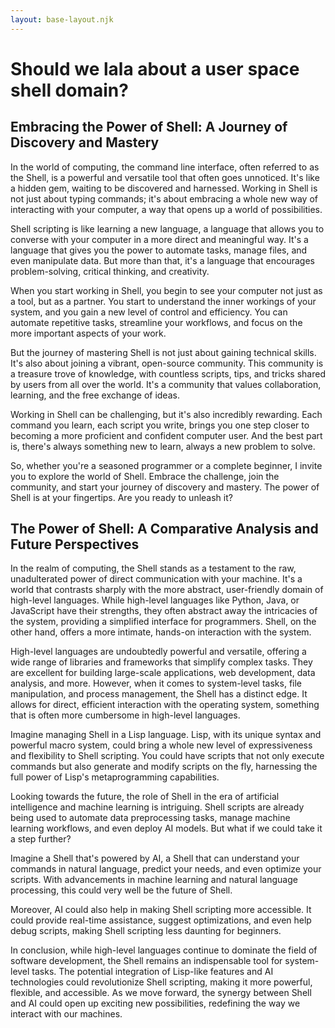 ```yaml
---
layout: base-layout.njk
---
```

# Should we lala about a user space shell domain?

## Embracing the Power of Shell: A Journey of Discovery and Mastery

In the world of computing, the command line interface, often referred to as the Shell, is a powerful and versatile tool that often goes unnoticed. It's like a hidden gem, waiting to be discovered and harnessed. Working in Shell is not just about typing commands; it's about embracing a whole new way of interacting with your computer, a way that opens up a world of possibilities.

Shell scripting is like learning a new language, a language that allows you to converse with your computer in a more direct and meaningful way. It's a language that gives you the power to automate tasks, manage files, and even manipulate data. But more than that, it's a language that encourages problem-solving, critical thinking, and creativity.

When you start working in Shell, you begin to see your computer not just as a tool, but as a partner. You start to understand the inner workings of your system, and you gain a new level of control and efficiency. You can automate repetitive tasks, streamline your workflows, and focus on the more important aspects of your work.

But the journey of mastering Shell is not just about gaining technical skills. It's also about joining a vibrant, open-source community. This community is a treasure trove of knowledge, with countless scripts, tips, and tricks shared by users from all over the world. It's a community that values collaboration, learning, and the free exchange of ideas.

Working in Shell can be challenging, but it's also incredibly rewarding. Each command you learn, each script you write, brings you one step closer to becoming a more proficient and confident computer user. And the best part is, there's always something new to learn, always a new problem to solve.

So, whether you're a seasoned programmer or a complete beginner, I invite you to explore the world of Shell. Embrace the challenge, join the community, and start your journey of discovery and mastery. The power of Shell is at your fingertips. Are you ready to unleash it?

## The Power of Shell: A Comparative Analysis and Future Perspectives

In the realm of computing, the Shell stands as a testament to the raw, unadulterated power of direct communication with your machine. It's a world that contrasts sharply with the more abstract, user-friendly domain of high-level languages. While high-level languages like Python, Java, or JavaScript have their strengths, they often abstract away the intricacies of the system, providing a simplified interface for programmers. Shell, on the other hand, offers a more intimate, hands-on interaction with the system.

High-level languages are undoubtedly powerful and versatile, offering a wide range of libraries and frameworks that simplify complex tasks. They are excellent for building large-scale applications, web development, data analysis, and more. However, when it comes to system-level tasks, file manipulation, and process management, the Shell has a distinct edge. It allows for direct, efficient interaction with the operating system, something that is often more cumbersome in high-level languages.

Imagine managing Shell in a Lisp language. Lisp, with its unique syntax and powerful macro system, could bring a whole new level of expressiveness and flexibility to Shell scripting. You could have scripts that not only execute commands but also generate and modify scripts on the fly, harnessing the full power of Lisp's metaprogramming capabilities.

Looking towards the future, the role of Shell in the era of artificial intelligence and machine learning is intriguing. Shell scripts are already being used to automate data preprocessing tasks, manage machine learning workflows, and even deploy AI models. But what if we could take it a step further?

Imagine a Shell that's powered by AI, a Shell that can understand your commands in natural language, predict your needs, and even optimize your scripts. With advancements in machine learning and natural language processing, this could very well be the future of Shell.

Moreover, AI could also help in making Shell scripting more accessible. It could provide real-time assistance, suggest optimizations, and even help debug scripts, making Shell scripting less daunting for beginners.

In conclusion, while high-level languages continue to dominate the field of software development, the Shell remains an indispensable tool for system-level tasks. The potential integration of Lisp-like features and AI technologies could revolutionize Shell scripting, making it more powerful, flexible, and accessible. As we move forward, the synergy between Shell and AI could open up exciting new possibilities, redefining the way we interact with our machines.


